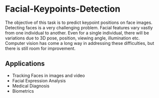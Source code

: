 # Facial-Keypoints-Detection
The objective of this task is to predict keypoint positions on face images. Detecting faces is a very challenging problem. Facial features vary vastly from one individual to another. Even for a single individual, there will be variations due to 3D pose, position, viewing angle, illumination etc. Computer vision has come a long way in addressing these difficulties, but there is still room for improvement.

## Applications
* Tracking Faces in images and video
* Facial Expression Analysis
* Medical Diagnosis
* Biometrics
